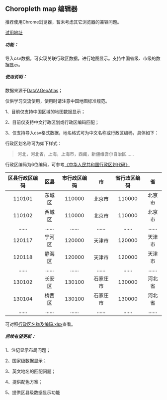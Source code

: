 ## Choropleth map 编辑器

推荐使用Chrome浏览器，暂未考虑其它浏览器的兼容问题。

[试用地址](https://vis-chy.github.io/choropleth-map-editor)

##### 功能：

导入csv数据，可实现关联行政区数据，进行地图显示。支持中国省级、市级的数据显示。

##### 使用说明：

数据来源于[DataV.GeoAtlas](http://datav.aliyun.com/portal/school/atlas/area_selector)；

仅供学习交流使用，使用时请注意中国地图标准规范。

1、目前仅支持中国区域的地图数据显示；

2、目前仅支持中文行政区划或行政区编码匹配；

3、仅支持导入csv格式数据，地名格式可为中文名称或行政区编码，具体如下：

行政区划名称可为如下样式：

> 河北，河北省，上海，上海市，西藏，新疆维吾尔自治区……

行政区编码为6位编码，可参考[《中华人民共和国行政区划代码》](https://www.mca.gov.cn/article/sj/xzqh/2020/2020/202003301019.html)

| 区县行政区编码 |  区县  | 市行政区编码 |    市    | 省行政区编码 |   省   |
| :------------: | :----: | :----------: | :------: | :----------: | :----: |
|     110101     | 东城区 |    110000    |  北京市  |    110000    | 北京市 |
|     110102     | 西城区 |    110000    |  北京市  |    110000    | 北京市 |
|       ……       |   ……   |      ……      |    ……    |      ……      |   ……   |
|     120117     | 宁河区 |    120000    |  天津市  |    120000    | 天津市 |
|     120118     | 静海区 |    120000    |  天津市  |    120000    | 天津市 |
|       ……       |   ……   |      ……      |    ……    |      ……      |   ……   |
|     130102     | 长安区 |    130100    | 石家庄市 |    130000    | 河北省 |
|     130104     | 桥西区 |    130100    | 石家庄市 |    130000    | 河北省 |
|       ……       |   ……   |      ……      |    ……    |      ……      |   ……   |

可对照[行政区名称及编码.xlsx](https://github.com/vis-Chy/vis-Chy.github.io/tree/main/choropleth-map-editor)查看。



##### 后续有望更新：

1、注记显示布局问题；

2、国家级数据显示；

3、英文地名的匹配问题；

4、提供配色方案；

5、提供区县级数据显示功能

